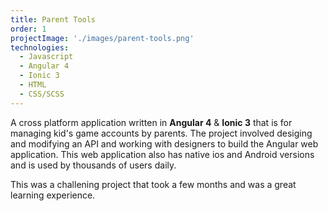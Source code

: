 ```yaml
---
title: Parent Tools
order: 1
projectImage: './images/parent-tools.png'
technologies:
  - Javascript
  - Angular 4
  - Ionic 3
  - HTML
  - CSS/SCSS
---
```

A cross platform application written in **Angular 4** &amp; **Ionic 3** that is for managing kid's game accounts by parents. The project involved desiging and modifying an API and working with designers to build the Angular web application. This web application also has native ios and Android versions and is used by thousands of users daily.

This was a challening project that took a few months and was a great learning experience.